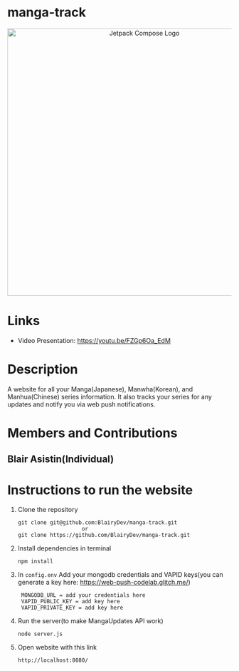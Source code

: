 # manga-track

<p align="center">
  <img src="public/css/logo.png" alt="Jetpack Compose Logo" width="600" />
</p>


# Links
  - Video Presentation: https://youtu.be/FZGp6Oa_EdM


# Description
A website for all your Manga(Japanese), Manwha(Korean), and Manhua(Chinese) series information. It also tracks your series for any updates and notify you via web push notifications.


# Members and Contributions

## Blair Asistin(Individual)



# Instructions to run the website

1. Clone the repository
    ```terminal
    git clone git@github.com:BlairyDev/manga-track.git
                        or
    git clone https://github.com/BlairyDev/manga-track.git

2. Install dependencies in terminal
    ```terminal
    npm install

3. In `config.env` Add your mongodb credentials and VAPID keys(you can generate a key here: https://web-push-codelab.glitch.me/)
   ```terminal
    MONGODB_URL = add your credentials here
    VAPID_PUBLIC_KEY = add key here
    VAPID_PRIVATE_KEY = add key here

4. Run the server(to make MangaUpdates API work)
    ```terminal
    node server.js

5. Open website with this link
    ```terminal
    http://localhost:8080/
        


